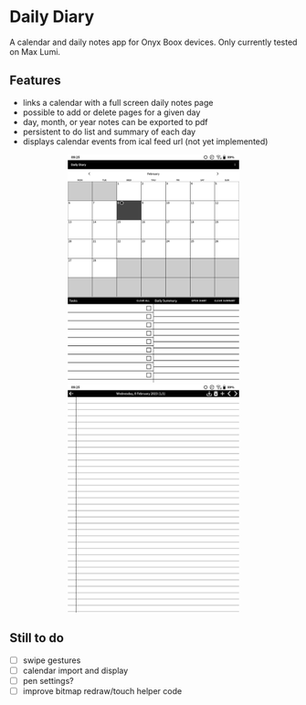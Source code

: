 # Daily Diary

A calendar and daily notes app for Onyx Boox devices. Only currently tested on Max Lumi.

## Features

- links a calendar with a full screen daily notes page
- possible to add or delete pages for a given day
- day, month, or year notes can be exported to pdf
- persistent to do list and summary of each day 
- displays calendar events from ical feed url (not yet implemented)


<div align="center">
    <img src="resources/calendar.png" width="300px"</img> 
        <img src="resources/diarypage.png" width="300px"</img> 

</div>

## Still to do
- [ ] swipe gestures
- [ ] calendar import and display
- [ ] pen settings?
- [ ] improve bitmap redraw/touch helper code 
